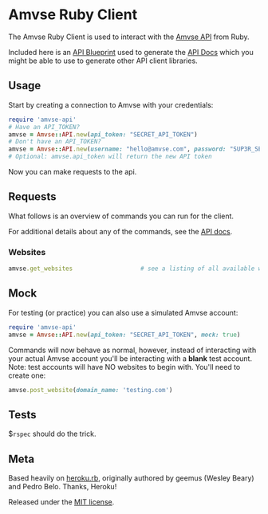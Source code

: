 Amvse Ruby Client
=================

The Amvse Ruby Client is used to interact with the [Amvse API](http://docs.amvse.apiary.io/) from Ruby.

Included here is an [API Blueprint](https://apiblueprint.org/) used to generate the [API Docs](http://docs.amvse.apiary.io/) which you might be able to use to generate other API client libraries.

Usage
-----

Start by creating a connection to Amvse with your credentials:

```ruby
require 'amvse-api'
# Have an API_TOKEN?
amvse = Amvse::API.new(api_token: "SECRET_API_TOKEN")
# Don't have an API_TOKEN? 
amvse = Amvse::API.new(username: "hello@amvse.com", password: "SUP3R_SECRET_PASSWORD")
# Optional: amvse.api_token will return the new API token
```

Now you can make requests to the api.

Requests
--------

What follows is an overview of commands you can run for the client.

For additional details about any of the commands, see the [API docs](http://docs.amvse.apiary.io/).

### Websites
```ruby
amvse.get_websites                   # see a listing of all available websites
```

Mock
----

For testing (or practice) you can also use a simulated Amvse account:

```ruby
require 'amvse-api'
amvse = Amvse::API.new(api_token: "SECRET_API_TOKEN", mock: true)
```

Commands will now behave as normal, however, instead of interacting with your actual Amvse account you'll be interacting with a **blank** test account.  Note: test accounts will have NO websites to begin with. You'll need to create one:

```ruby
amvse.post_website(domain_name: 'testing.com')
```

Tests
-----

$`rspec` should do the trick.

Meta
----

Based heavily on [heroku.rb](https://github.com/heroku/heroku.rb), originally authored by geemus (Wesley Beary) and Pedro Belo. Thanks, Heroku!

Released under the [MIT license](http://www.opensource.org/licenses/mit-license.php).
